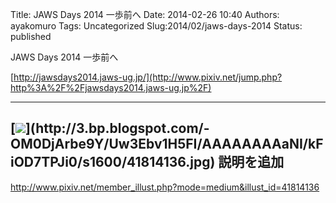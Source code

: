 Title: JAWS Days 2014 一歩前へ
Date: 2014-02-26 10:40
Authors: ayakomuro
Tags:  Uncategorized
Slug:2014/02/jaws-days-2014
Status: published

JAWS Days 2014 一歩前へ  

[http://jawsdays2014.jaws-ug.jp/](http://www.pixiv.net/jump.php?http%3A%2F%2Fjawsdays2014.jaws-ug.jp%2F)  

  ---------------------------------------------------------------------------------------------------------------------------------------------------------------------------------------------------------------------------------------------------------------------------------------------------------------------------------------------------------------
   [![](https://images-blogger-opensocial.googleusercontent.com/gadgets/proxy?url=http%3A%2F%2F3.bp.blogspot.com%2F-OM0DjArbe9Y%2FUw3Ebv1H5FI%2FAAAAAAAAaNI%2FkFiOD7TPJi0%2Fs1600%2F41814136.jpg&container=blogger&gadget=a&rewriteMime=image%2F*)](http://3.bp.blogspot.com/-OM0DjArbe9Y/Uw3Ebv1H5FI/AAAAAAAAaNI/kFiOD7TPJi0/s1600/41814136.jpg)
                                                                                                                                                                            説明を追加
  ---------------------------------------------------------------------------------------------------------------------------------------------------------------------------------------------------------------------------------------------------------------------------------------------------------------------------------------------------------------

<http://www.pixiv.net/member_illust.php?mode=medium&illust_id=41814136>
